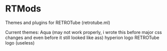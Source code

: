 # RTMods
Themes and plugins for RETROTube (retrotube.ml)

Current themes:
Aqua (may not work properly, i wrote this before major css changes and even before it still looked like ass)
hyperion logo 
RETROTube logo (useless)
